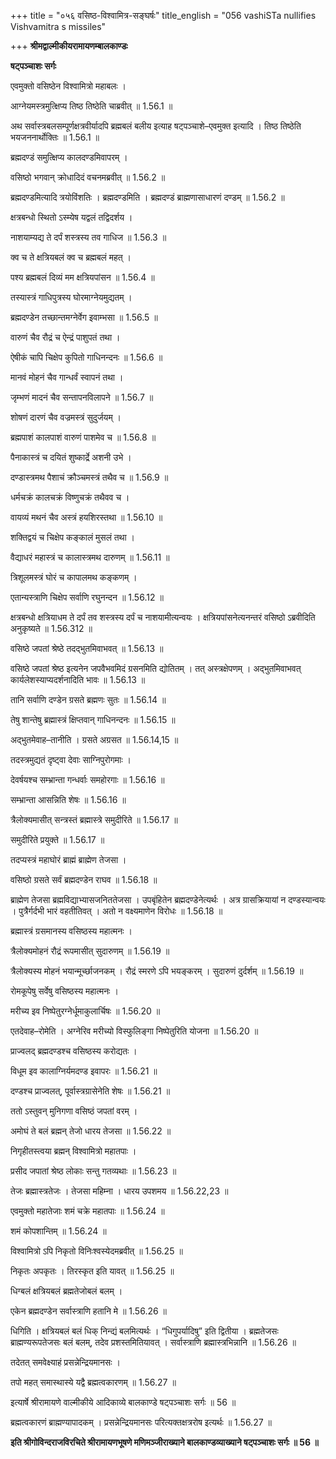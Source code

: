 +++
title = "०५६ वसिष्ठ-विश्वामित्र-सङ्घर्षः"
title_english = "056 vashiSTa nullifies Vishvamitra s missiles"

+++
**श्रीमद्वाल्मीकीयरामायणम्बालकाण्डः**

**षट्पञ्चाशः सर्गः**

एवमुक्तो वसिष्ठेन विश्वामित्रो महाबलः ।

आग्नेयमस्त्रमुत्क्षिप्य तिष्ठ तिष्ठेति चाब्रवीत् ॥ 1.56.1 ॥

अथ सर्वास्त्रबलसम्पूर्णक्षत्रवीर्यादपि ब्रह्मबलं बलीय इत्याह षट्पञ्चाशे–एवमुक्त इत्यादि । तिष्ठ तिष्ठेति भयजननार्थोक्तिः ॥ 1.56.1 ॥

ब्रह्मदण्डं समुत्क्षिप्य कालदण्डमिवापरम् ।

वसिष्ठो भगवान् क्रोधादिदं वचनमब्रवीत् ॥ 1.56.2 ॥

ब्रह्मदण्डमित्यादि त्रयोविंशतिः । ब्रह्मदण्डमिति । ब्रह्मदण्डं ब्राह्मणासाधारणं दण्डम् ॥ 1.56.2 ॥

क्षत्रबन्धो स्थितो ऽस्म्येष यद्वलं तद्विदर्शय ।

नाशयाम्यद्य ते दर्पं शस्त्रस्य तव गाधिज ॥ 1.56.3 ॥

क्व च ते क्षत्रियबलं क्व च ब्रह्मबलं महत् ।

पश्य ब्रह्मबलं दिव्यं मम क्षत्रियपांसन ॥ 1.56.4 ॥

तस्यास्त्रं गाधिपुत्रस्य घोरमाग्नेयमुद्यतम् ।

ब्रह्मदण्डेन तच्छान्तमग्नेर्वेग इवाम्भसा ॥ 1.56.5 ॥

वारुणं चैव रौद्रं च ऐन्द्रं पाशुपतं तथा ।

ऐषीकं चापि चिक्षेप कुपितो गाधिनन्दनः ॥ 1.56.6 ॥

मानवं मोहनं चैव गान्धर्वं स्वापनं तथा ।

जृम्भणं मादनं चैव सन्तापनविलापने ॥ 1.56.7 ॥

शोषणं दारणं चैव वज्रमस्त्रं सुदुर्जयम् ।

ब्रह्मपाशं कालपाशं वारुणं पाशमेव च ॥ 1.56.8 ॥

पैनाकास्त्रं च दयितं शुष्कार्द्रे अशनी उभे ।

दण्डास्त्रमथ पैशाचं क्रौञ्चमस्त्रं तथैव च ॥ 1.56.9 ॥

धर्मचक्रं कालचक्रं विष्णुचक्रं तथैवव च ।

वायव्यं मथनं चैव अस्त्रं हयशिरस्तथा ॥ 1.56.10 ॥

शक्तिद्वयं च चिक्षेप कङ्कालं मुसलं तथा ।

वैद्याधरं महास्त्रं च कालास्त्रमथ दारुणम् ॥ 1.56.11 ॥

त्रिशूलमस्त्रं घोरं च कापालमथ कङ्कणम् ।

एतान्यस्त्राणि चिक्षेप सर्वाणि रघुनन्दन ॥ 1.56.12 ॥

क्षत्रबन्धो क्षत्रियाधम ते दर्पं तव शस्त्रस्य दर्पं च नाशयामीत्यन्वयः । क्षत्रियपांसनेत्यनन्तरं वसिष्ठो ऽब्रवीदिति अनुकृष्यते ॥ 1.56.312 ॥

वसिष्ठे जपतां श्रेष्ठे तदद्भुतमिवाभवत् ॥ 1.56.13 ॥

वसिष्ठे जपतां श्रेष्ठ इत्यनेन जपवैभवमिदं ग्रसनमिति द्योतितम् । तत् अस्त्रक्षेपणम् । अद्भुतमिवाभवत् कार्यलेशस्याप्यदर्शनादिति भावः ॥ 1.56.13 ॥

तानि सर्वाणि दण्डेन ग्रसते ब्रह्मणः सुतः ॥ 1.56.14 ॥

तेषु शान्तेषु ब्रह्मास्त्रं क्षिप्तवान् गाधिनन्दनः ॥ 1.56.15 ॥

अद्भुतमेवाह–तानीति । ग्रसते अग्रसत ॥ 1.56.14,15 ॥

तदस्त्रमुद्यतं दृष्ट्वा देवाः साग्निपुरोगमाः ।

देवर्षयश्च सम्भ्रान्ता गन्धर्वाः समहोरगाः ॥ 1.56.16 ॥

सम्भ्रान्ता आसन्निति शेषः ॥ 1.56.16 ॥

त्रैलोक्यमासीत् सन्त्रस्तं ब्रह्मास्त्रे समुदीरिते ॥ 1.56.17 ॥

समुदीरिते प्रयुक्ते ॥ 1.56.17 ॥

तदप्यस्त्रं महाघोरं ब्राह्मं ब्राह्मेण तेजसा ।

वसिष्ठो ग्रसते सर्वं ब्रह्मदण्डेन राघव ॥ 1.56.18 ॥

ब्राह्मेण तेजसा ब्रह्मविद्याभ्यासजनिततेजसा । उपबृंहितेन ब्रह्मदण्डेनेत्यर्थः । अत्र ग्रासक्रियायां न दण्डस्यान्वयः । पुत्रैर्गर्दभी भारं वहतीतिवत् । अतो न वक्ष्यमाणेन विरोधः ॥ 1.56.18 ॥

ब्रह्मास्त्रं ग्रसमानस्य वसिष्ठस्य महात्मनः ।

त्रैलोक्यमोहनं रौद्रं रूपमासीत् सुदारुणम् ॥ 1.56.19 ॥

त्रैलोक्यस्य मोहनं भयान्मूर्च्छाजनकम् । रौद्रं स्मरणे ऽपि भयङ्करम् । सुदारुणं दुर्दर्शम् ॥ 1.56.19 ॥

रोमकूपेषु सर्वेषु वसिष्ठस्य महात्मनः ।

मरीच्य इव निष्पेतुरग्नेर्धूमाकुलार्चिषः ॥ 1.56.20 ॥

एतदेवाह–रोमेति । अग्नेरिव मरीच्यो विस्फुलिङ्गा निष्पेतुरिति योजना ॥ 1.56.20 ॥

प्राज्वलद् ब्रह्मदण्डश्च वसिष्ठस्य करोद्यतः ।

विधूम इव कालाग्निर्यमदण्ड इवापरः ॥ 1.56.21 ॥

दण्डश्च प्राज्वलत्, पूर्वास्त्रग्रासेनेति शेषः ॥ 1.56.21 ॥

ततो ऽस्तुवन् मुनिगणा वसिष्ठं जपतां वरम् ।

अमोघं ते बलं ब्रह्मन् तेजो धारय तेजसा ॥ 1.56.22 ॥

निगृहीतस्त्वया ब्रह्मन् विश्वामित्रो महातपाः ।

प्रसीद जपातां श्रेष्ठ लोकाः सन्तु गतव्यथाः ॥ 1.56.23 ॥

तेजः ब्रह्मास्त्रतेजः । तेजसा महिम्ना । धारय उपशमय ॥ 1.56.22,23 ॥

एवमुक्तो महातेजाः शमं चक्रे महातपाः ॥ 1.56.24 ॥

शमं कोपशान्तिम् ॥ 1.56.24 ॥

विश्वामित्रो ऽपि निकृतो विनिःश्वस्येदमब्रवीत् ॥ 1.56.25 ॥

निकृतः अपकृतः । तिरस्कृत इति यावत् ॥ 1.56.25 ॥

धिग्बलं क्षत्रियबलं ब्रह्मतेजोबलं बलम् ।

एकेन ब्रह्मदण्डेन सर्वास्त्राणि हतानि मे ॥ 1.56.26 ॥

धिगिति । क्षत्रियबलं बलं धिक् निन्द्यं बलमित्यर्थः । “धिगुपर्यादिषु” इति द्वितीया । ब्रह्मतेजसः ब्राह्मण्यरूपतेजसः बलं बलम्, तदेव प्रशस्तमितियावत् । सर्वास्त्राणि ब्रह्मास्त्रभिन्नानि ॥ 1.56.26 ॥

तदेतत् समवेक्ष्याहं प्रसन्नेन्द्रियमानसः ।

तपो महत् समास्थास्ये यद्वै ब्रह्मत्वकारणम् ॥ 1.56.27 ॥

इत्यार्षे श्रीरामायणे वाल्मीकीये आदिकाव्ये बालकाण्डे षट्पञ्चाशः सर्गः ॥ 56 ॥

ब्रह्मत्वकारणं ब्राह्मण्यापादकम् । प्रसन्नेन्द्रियमानसः परित्यक्तक्षत्ररोष इत्यर्थः ॥ 1.56.27 ॥

**इति श्रीगोविन्दराजविरचिते श्रीरामायणभूषणे मणिमञ्जीराख्याने बालकाण्डव्याख्याने षट्पञ्चाशः सर्गः ॥ 56 ॥**
